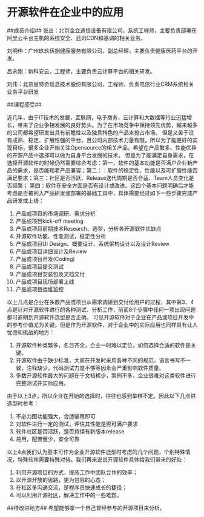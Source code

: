 开源软件在企业中的应用
==================

##成员介绍##
张丛：北京金立通信设备有限公司，系统工程师，主要负责部署在阿里云平台主机的系统安全、蓝讯CDN和基调的相关业务。

刘明伟：广州玖玖伍捌健康服务有限公司，副总经理，主要负责健康医药平台的开发。

吕永刚：新科安云，工程师，主要负责云计算平台的相关研发。

刘伟：北京思特奇信息技术股份有限公司，工程师，负责电信行业CRM系统相关业务平台研发

##课程感受##

近几年，由于IT技术的发展，互联网，电子商务，云计算和大数据等行业迅猛增长，带来了企业争相发展的良好势头。为了在市场竞争中保持领先优势，越来越多的公司都希望研发出具有前瞻性以及独具特色的产品来抢占市场。
但是又苦于没有成熟、稳定、扩展性强的平台，且公司内部技术力量有限。所以为了能更好的实现目标，很多企业开始关注Opensource的相关产品。希望在产品繁多、性能优异的开源产品中选择可以做为自身平台发展的技术。
但是为了能满足自身需求，在选择开源软件的时候仍然需要综合考虑：第一，软件的基本功能是否满户企业新产品的需求，是否能和老产品兼容；第二：：软件的稳定性、性能以及可扩展性能否满足要求；第三：社区是否活跃、Release迭代周期是否合适、Team人员变化是否频繁；
第四：软件在安全方面是否有设计或改进。这四个基本问题明确后才能考虑是否被列入产品研发或部署的基础工具中，具体需要经过如下一些步骤完成产品研发或上线：

1. 产品或项目的市场调研、需求分析
2. 产品或项目kick-off meeting
3. 产品或项目前期技术Research、选型，分析各开源软件优缺点
4. 开源软件功能、性能测试，稳定性分析
5. 产品或项目UI Design、概要设计、系统架构设计以及设计Review
6. 产品或项目详细设计及Review
7. 产品或项目开发(Coding)
8. 产品或项目提交测试
9. 产品或项目安装包及文档交付
10. 产品或项目现场部署上线
11. 产品或项目运维监控

以上几点是企业在多数产品或项目从需求调研到交付给用户的过程，其中第3、4点是针对开源软件进行的各种测试、分析工作，前面8个步骤中任何一项出现问题都可追朔到开源软件选型是否正确。
可见开源软件对于企业在产品或项目开发中的参考价值尤为关键。但是作为开源软件，对于企业中的实际应用也同样具有让人忧虑和挑战的地方：

1. 开源软件种类繁多，名目齐全，企业一时难以定位，如何选择合适的软件是关键。
2. 开源软件由于缺少标准，大家在开发时采用各种不同的规范，语言书写不一致，注释缺少，代码测试力度不够等因素会严重影响软件质量。
3. 多数开源软件最大的问题在于文档稀少，案例不多，企业很难对这类软件进行完整测试并实际应用。

由于以上3点，所以企业在开始的选择时，往往也感到举棋不定。因此以下几点供选型时参考：

1. 不必力图功能强大，合适够用即可
2. 对软件进行一定的测试，评估其性能是否可满户要求
3. 软件社区是否活跃，是否持续有新版本release
4. 易用，配置量少，安全可靠

以上4点我们认为基本可作为企业开源软件选型时考虑的几个问题，个别特殊情况，特殊软件需要特殊对待。我们再来说说开源软件具体给我们带来的好处：

1. 利用开源项目的方式，提高工作中团队合作的效率；
2. 以开源开放的思路，更为包容的心态；
3. 在社区多沟通交流，是程序员快速成长的捷径；
4. 可以利用开源社区，解决工作中的一些难题。


##待改进地方##
希望能够拿一个自己曾经参与的开源项目来分析。
